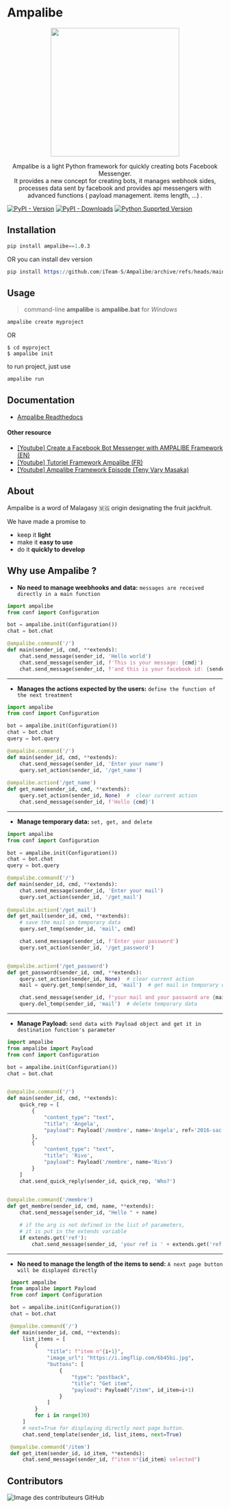 # Ampalibe
<p align="center"> <img height="300" src="https://github.com/iTeam-S/Ampalibe/raw/main/docs/source/_static/ampalibe_logo.png"/></p>

<p align="center">
Ampalibe is a light Python framework for quickly creating bots Facebook Messenger. </br>
It provides a new concept for creating bots, it manages webhook sides, processes data sent by facebook and provides api messengers with advanced functions ( payload management. items length, ...) .
</p>


[![PyPI - Version](https://img.shields.io/pypi/v/ampalibe?style=for-the-badge)](https://pypi.org/project/ampalibe/)
[![PyPI - Downloads](https://img.shields.io/pypi/dm/ampalibe?label=DOWNLOADS&style=for-the-badge)](https://pypi.org/project/ampalibe/)
[![Python Supprted Version](https://img.shields.io/pypi/pyversions/ampalibe?style=for-the-badge)](https://pypi.org/project/ampalibe/)


## Installation

```s
pip install ampalibe==1.0.3
```

OR you can install dev version


```s
pip install https://github.com/iTeam-S/Ampalibe/archive/refs/heads/main.zip
```

## Usage

> command-line __ampalibe__ is __ampalibe.bat__ for _Windows_

```s
ampalibe create myproject
```

OR 


```shell
$ cd myproject
$ ampalibe init
```

to run project, just use
```s
ampalibe run
```

## Documentation

- [Ampalibe Readthedocs](https://ampalibe.readthedocs.io/)

#### Other resource

- [ [Youtube] Create a Facebook Bot Messenger with AMPALIBE Framework (EN) ](https://www.youtube.com/watch?v=Sg2P9uFJEF4&list=PL0zWFyU4-Sk5FcKJpBTp0-_nDm0kIQ5sY)
- [ [Youtube] Tutoriel Framework Ampalibe (FR)](https://www.youtube.com/watch?v=BgMZUQLbBb8&list=PLz95IHSyn29U4PA1bAUw3VT0VFFbq1LuP)
- [ [Youtube] Ampalibe Framework Episode (Teny Vary Masaka) ](https://www.youtube.com/watch?v=JviUTIH0eSs&list=PLN1d8qaIQgmKmCwy3SMfndiivbgwXJZvi)

## About 

Ampalibe is a word of Malagasy 🇲🇬 origin designating the fruit jackfruit.

We have made a promise to
 
- keep it **light**
- make it **easy to use**
- do it **quickly to develop**

## Why use Ampalibe ? 

- **No need to manage weebhooks and data:** `messages are received directly in a main function`
```python
import ampalibe
from conf import Configuration

bot = ampalibe.init(Configuration())
chat = bot.chat

@ampalibe.command('/')
def main(sender_id, cmd, **extends):
    chat.send_message(sender_id, 'Hello world')
    chat.send_message(sender_id, f'This is your message: {cmd}')
    chat.send_message(sender_id, f'and this is your facebook id: {sender_id}')
```
----------------------------------------------------

- **Manages the actions expected by the users:** `define the function of the next treatment`
```python
import ampalibe
from conf import Configuration

bot = ampalibe.init(Configuration())
chat = bot.chat
query = bot.query

@ampalibe.command('/')
def main(sender_id, cmd, **extends):
    chat.send_message(sender_id, 'Enter your name')
    query.set_action(sender_id, '/get_name')
    
@ampalibe.action('/get_name')
def get_name(sender_id, cmd, **extends):
    query.set_action(sender_id, None)  #  clear current action
    chat.send_message(sender_id, f'Hello {cmd}')
```
----------------------------------------------------

- **Manage temporary data:** `set, get, and delete`
```python
import ampalibe
from conf import Configuration

bot = ampalibe.init(Configuration())
chat = bot.chat
query = bot.query

@ampalibe.command('/')
def main(sender_id, cmd, **extends):
    chat.send_message(sender_id, 'Enter your mail')
    query.set_action(sender_id, '/get_mail')
    
@ampalibe.action('/get_mail')
def get_mail(sender_id, cmd, **extends):
    # save the mail in temporary data
    query.set_temp(sender_id, 'mail', cmd)

    chat.send_message(sender_id, f'Enter your password')
    query.set_action(sender_id, '/get_password')


@ampalibe.action('/get_password')
def get_password(sender_id, cmd, **extends):
    query.set_action(sender_id, None)  # clear current action
    mail = query.get_temp(sender_id, 'mail')  # get mail in temporary data

    chat.send_message(sender_id, f'your mail and your password are {mail} {cmd}')
    query.del_temp(sender_id, 'mail')  # delete temporary data
```

----------------------------------------------------------------------------

- **Manage Payload:** `send data with Payload object and get it in destination function's parameter`
```python
import ampalibe
from ampalibe import Payload
from conf import Configuration

bot = ampalibe.init(Configuration())
chat = bot.chat


@ampalibe.command('/')
def main(sender_id, cmd, **extends):
    quick_rep = [
        {
            "content_type": "text",
            "title": 'Angela',
            "payload": Payload('/membre', name='Angela', ref='2016-sac')
        },
        {
            "content_type": "text",
            "title": 'Rivo',
            "payload": Payload('/membre', name='Rivo')
        }
    ]
    chat.send_quick_reply(sender_id, quick_rep, 'Who?')
    

@ampalibe.command('/membre')
def get_membre(sender_id, cmd, name, **extends):
    chat.send_message(sender_id, "Hello " + name)

    # if the arg is not defined in the list of parameters,
    # it is put in the extends variable
    if extends.get('ref'):
        chat.send_message(sender_id, 'your ref is ' + extends.get('ref'))

```
--------------------------------------------------------------------------
- **No need to manage the length of the items to send:** `A next page button will be displayed directly`

```python
 import ampalibe
 from ampalibe import Payload
 from conf import Configuration

 bot = ampalibe.init(Configuration())
 chat = bot.chat

 @ampalibe.command('/')
 def main(sender_id, cmd, **extends):
     list_items = [
         {
             "title": f"item n°{i+1}",
             "image_url": "https://i.imgflip.com/6b45bi.jpg",
             "buttons": [
                 {
                     "type": "postback",
                     "title": "Get item",
                     "payload": Payload("/item", id_item=i+1)
                 }
             ]
         }
         for i in range(30)
     ]
     # next=True for displaying directly next page button.
     chat.send_template(sender_id, list_items, next=True)

 @ampalibe.command('/item')
 def get_item(sender_id, id_item, **extends):
     chat.send_message(sender_id, f"item n°{id_item} selected")

``` 


## Contributors

![Image des contributeurs GitHub](https://contrib.rocks/image?repo=iTeam-S/Ampalibe)
